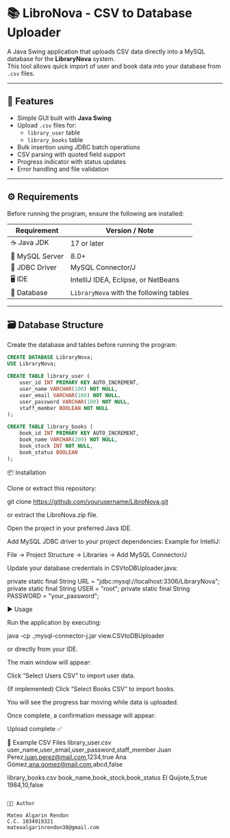 # 📚 LibroNova - CSV to Database Uploader

A Java Swing application that uploads CSV data directly into a MySQL database for the **LibraryNova** system.  
This tool allows quick import of user and book data into your database from `.csv` files.

---

## 🧩 Features

- Simple GUI built with **Java Swing**
- Upload `.csv` files for:
  - `library_user` table
  - `library_books` table
- Bulk insertion using JDBC batch operations
- CSV parsing with quoted field support
- Progress indicator with status updates
- Error handling and file validation

---

## ⚙️ Requirements

Before running the program, ensure the following are installed:

| Requirement | Version / Note |
|--------------|----------------|
| ☕ Java JDK | 17 or later |
| 🐬 MySQL Server | 8.0+ |
| 🧱 JDBC Driver | MySQL Connector/J |
| 🖥 IDE | IntelliJ IDEA, Eclipse, or NetBeans |
| 🧾 Database | `LibraryNova` with the following tables |

---

## 🗃️ Database Structure

Create the database and tables before running the program:

```sql
CREATE DATABASE LibraryNova;
USE LibraryNova;

CREATE TABLE library_user (
    user_id INT PRIMARY KEY AUTO_INCREMENT,
    user_name VARCHAR(100) NOT NULL,
    user_email VARCHAR(100) NOT NULL,
    user_password VARCHAR(100) NOT NULL,
    staff_member BOOLEAN NOT NULL
);

CREATE TABLE library_books (
    book_id INT PRIMARY KEY AUTO_INCREMENT,
    book_name VARCHAR(200) NOT NULL,
    book_stock INT NOT NULL,
    book_status BOOLEAN
);
```

📦 Installation

Clone or extract this repository:

git clone https://github.com/yourusername/LibroNova.git


or extract the LibroNova.zip file.

Open the project in your preferred Java IDE.

Add MySQL JDBC driver to your project dependencies:
Example for IntelliJ:

File → Project Structure → Libraries → Add MySQL Connector/J

Update your database credentials in CSVtoDBUploader.java:

private static final String URL = "jdbc:mysql://localhost:3306/LibraryNova";
private static final String USER = "root";
private static final String PASSWORD = "your_password";

▶️ Usage

Run the application by executing:

java -cp .;mysql-connector-j.jar view.CSVtoDBUploader


or directly from your IDE.

The main window will appear:

Click “Select Users CSV” to import user data.

(If implemented) Click “Select Books CSV” to import books.

You will see the progress bar moving while data is uploaded.

Once complete, a confirmation message will appear:

Upload complete ✅

📄 Example CSV Files
library_user.csv
user_name,user_email,user_password,staff_member
Juan Perez,juan.perez@mail.com,1234,true
Ana Gómez,ana.gomez@mail.com,abcd,false

library_books.csv
book_name,book_stock,book_status
El Quijote,5,true
1984,10,false


```

🧑‍💻 Author

Mateo Algarin Rendon
C.C. 1034919321
mateoalgarinrendon38@gmail.com
